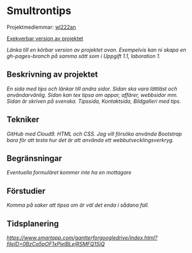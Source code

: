 
# Smultrontips
Projektmedlemmar: 
[wl222an](https://github.com/weronikalevin)


[Exekverbar version av projektet](http://weronikalevin.github.io/ProjektskelettHT13/)

*Länka till en körbar version av projektet ovan. Exempelvis kan ni skapa en gh-pages-branch på samma sätt som i Uppgift 1.1, laboration 1.*

## Beskrivning av projektet
*En sida med tips och länkar till andra sidor. Sidan ska vara lättläst och användarvänlig. Sidan kan tex tipsa om appar, affärer, webbsidor mm. Sidan är skriven på svenska. Tipssida, Kontaktsida, Bildgalleri med tips.*

## Tekniker
*GitHub med Cloud9. HTML och CSS. Jag vill försöka använda Bootstrap bara för att testa hur det är att använda ett webbutvecklingsverkryg.*

## Begränsningar
*Eventuella formuläret kommer inte ha en mottagare*

## Förstudier
*Komma på saker att tipsa om är väl det enda i sådana fall.*


## Tidsplanering
*https://www.smartapp.com/gantterforgoogledrive/index.html?fileID=0BzCa5pOF1xPielBLejRSMFQ1SjQ*

